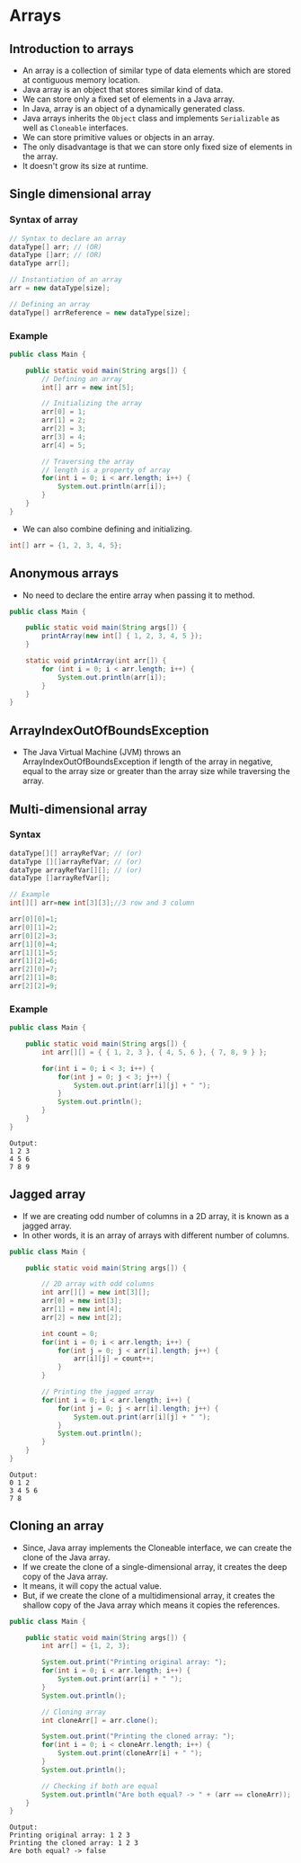 # Arrays

## Introduction to arrays

- An array is a collection of similar type of data elements which are stored at contiguous memory location.
- Java array is an object that stores similar kind of data.
- We can store only a fixed set of elements in a Java array.
- In Java, array is an object of a dynamically generated class.
- Java arrays inherits the `Object` class and implements `Serializable` as well as `Cloneable` interfaces.
- We can store primitive values or objects in an array.
- The only disadvantage is that we can store only fixed size of elements in the array.
- It doesn't grow its size at runtime.

## Single dimensional array

### Syntax of array

```java
// Syntax to declare an array
dataType[] arr; // (OR)
dataType []arr; // (OR)
dataType arr[];

// Instantiation of an array
arr = new dataType[size];

// Defining an array
dataType[] arrReference = new dataType[size];
```

### Example

```java
public class Main {

	public static void main(String args[]) {
		// Defining an array
		int[] arr = new int[5];

		// Initializing the array
		arr[0] = 1;
		arr[1] = 2;
		arr[2] = 3;
		arr[3] = 4;
		arr[4] = 5;

		// Traversing the array
		// length is a property of array
		for(int i = 0; i < arr.length; i++) {
			System.out.println(arr[i]);
		}
	}
}
```

- We can also combine defining and initializing.

```java
int[] arr = {1, 2, 3, 4, 5};
```

## Anonymous arrays

- No need to declare the entire array when passing it to method.

```java
public class Main {

	public static void main(String args[]) {
		printArray(new int[] { 1, 2, 3, 4, 5 });
	}

	static void printArray(int arr[]) {
		for (int i = 0; i < arr.length; i++) {
			System.out.println(arr[i]);
		}
	}
}
```

## ArrayIndexOutOfBoundsException

- The Java Virtual Machine (JVM) throws an ArrayIndexOutOfBoundsException if length of the array in negative, equal to the array size or greater than the array size while traversing the array.

## Multi-dimensional array

### Syntax

```java
dataType[][] arrayRefVar; // (or)
dataType [][]arrayRefVar; // (or)
dataType arrayRefVar[][]; // (or)
dataType []arrayRefVar[];

// Example
int[][] arr=new int[3][3];//3 row and 3 column

arr[0][0]=1;
arr[0][1]=2;
arr[0][2]=3;
arr[1][0]=4;
arr[1][1]=5;
arr[1][2]=6;
arr[2][0]=7;
arr[2][1]=8;
arr[2][2]=9;
```

### Example

```java
public class Main {

	public static void main(String args[]) {
		int arr[][] = { { 1, 2, 3 }, { 4, 5, 6 }, { 7, 8, 9 } };

		for(int i = 0; i < 3; i++) {
			for(int j = 0; j < 3; j++) {
				System.out.print(arr[i][j] + " ");
			}
			System.out.println();
		}
	}
}
```

```
Output:
1 2 3
4 5 6
7 8 9
```

## Jagged array

- If we are creating odd number of columns in a 2D array, it is known as a jagged array.
- In other words, it is an array of arrays with different number of columns.

```java
public class Main {

	public static void main(String args[]) {

		// 2D array with odd columns
		int arr[][] = new int[3][];
		arr[0] = new int[3];
		arr[1] = new int[4];
		arr[2] = new int[2];

		int count = 0;
		for(int i = 0; i < arr.length; i++) {
			for(int j = 0; j < arr[i].length; j++) {
				arr[i][j] = count++;
			}
		}

		// Printing the jagged array
		for(int i = 0; i < arr.length; i++) {
			for(int j = 0; j < arr[i].length; j++) {
				System.out.print(arr[i][j] + " ");
			}
			System.out.println();
		}
	}
}
```

```
Output:
0 1 2
3 4 5 6
7 8
```

## Cloning an array

- Since, Java array implements the Cloneable interface, we can create the clone of the Java array.
- If we create the clone of a single-dimensional array, it creates the deep copy of the Java array.
- It means, it will copy the actual value.
- But, if we create the clone of a multidimensional array, it creates the shallow copy of the Java array which means it copies the references.

```java
public class Main {

	public static void main(String args[]) {
		int arr[] = {1, 2, 3};

		System.out.print("Printing original array: ");
		for(int i = 0; i < arr.length; i++) {
			System.out.print(arr[i] + " ");
		}
		System.out.println();

		// Cloning array
		int cloneArr[] = arr.clone();

		System.out.print("Printing the cloned array: ");
		for(int i = 0; i < cloneArr.length; i++) {
			System.out.print(cloneArr[i] + " ");
		}
		System.out.println();

		// Checking if both are equal
		System.out.println("Are both equal? -> " + (arr == cloneArr));
	}
}
```

```
Output:
Printing original array: 1 2 3
Printing the cloned array: 1 2 3
Are both equal? -> false
```
